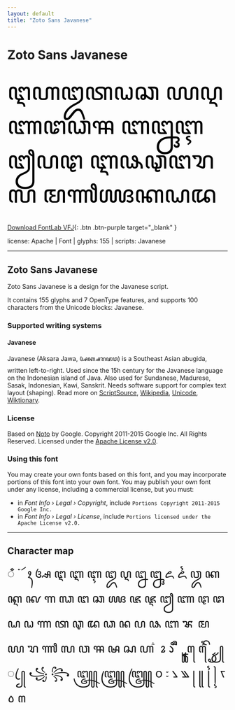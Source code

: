 ```yaml
---
layout: default
title: "Zoto Sans Javanese"
---
```


# Zoto Sans Javanese

<div contenteditable="true" style="font-family: 'Zoto Sans Javanese'; font-size: 4em; color:black; margin: 0.5em 0 0.5em 0; line-height: 1.4em;">
ꦅꦲꦈꦠꦞꦕ ꦪꦉꦚꦜꦣꦯ ꦧꦋꦇꦙꦥꦛ ꦆꦦꦡꦔꦫꦭ ꦩꦬꦖꦏꦝꦢ
</div>

[Download FontLab VFJ](https://downgit.github.io/#/home?url=https://github.com/fontlabcom/getgo-fonts/blob/main/getgo-fonts/apache/zotosans/zotosans-javanese.vfj){: .btn .btn-purple target="_blank" }

license: Apache \| Font \| glyphs: 155 \| scripts: Javanese

---


## Zoto Sans Javanese

Zoto Sans Javanese is a design for the Javanese script.

It contains 155 glyphs and 7 OpenType features, and supports 100 characters from the Unicode blocks: Javanese.


### Supported writing systems


#### Javanese

Javanese (Aksara Jawa, ꦄꦏ꧀ꦱꦫꦗꦮ) is a Southeast Asian abugida, written left-to-right. Used since the 15h century for the Javanese language on the Indonesian island of Java. Also used for Sundanese, Madurese, Sasak, Indonesian, Kawi, Sanskrit. Needs software support for complex text layout (shaping). Read more on [ScriptSource](https://scriptsource.org/scr/Java), [Wikipedia](https://en.wikipedia.org/wiki/ISO_15924:Java), [Unicode](https://www.unicode.org/versions/Unicode13.0.0/ch17.pdf#G27153), [Wiktionary](https://en.wiktionary.org/wiki/Category:Javanese_script).


### License

Based on [Noto](https://github.com/notofonts) by Google. Copyright 2011-2015 Google Inc. All Rights Reserved. Licensed under the [Apache License v2.0](https://www.apache.org/licenses/LICENSE-2.0.txt).

### Using this font

You may create your own fonts based on this font, and you may incorporate portions of this font into your own font. You may publish your own font under any license, including a commercial license, but you must:

- in _Font Info › Legal › Copyright_, include `Portions Copyright 2011-2015 Google Inc.`
- in _Font Info › Legal › License_, include `Portions licensed under the Apache License v2.0.`


---

## Character map

<div style="font-family: 'Zoto Sans Javanese'; font-size: 2em;">
◌ ꦀ ꦁ ꦂ ꦃ ꦄ ꦅ ꦆ ꦇ ꦈ ꦉ ꦊ ꦋ ꦌ ꦍ ꦎ ꦏ ꦐ ꦑ ꦒ ꦓ ꦔ ꦕ ꦖ ꦗ ꦘ ꦙ ꦚ ꦛ ꦜ ꦝ ꦞ ꦟ ꦠ ꦡ ꦢ ꦣ ꦤ ꦥ ꦦ ꦧ ꦨ ꦩ ꦪ ꦫ ꦬ ꦭ ꦮ ꦯ ꦰ ꦱ ꦲ ꦳ ꦴ ꦵ ꦶ ꦷ ꦸ ꦹ ꦺ ꦻ ꦼ ꦽ ꦾ ꦿ ꧀ ꧁ ꧂ ꧃ ꧄ ꧅ ꧆ ꧇ ꧈ ꧉ ꧊ ꧋ ꧌ ꧍ ꧏ ꧞ ꧟
</div>

